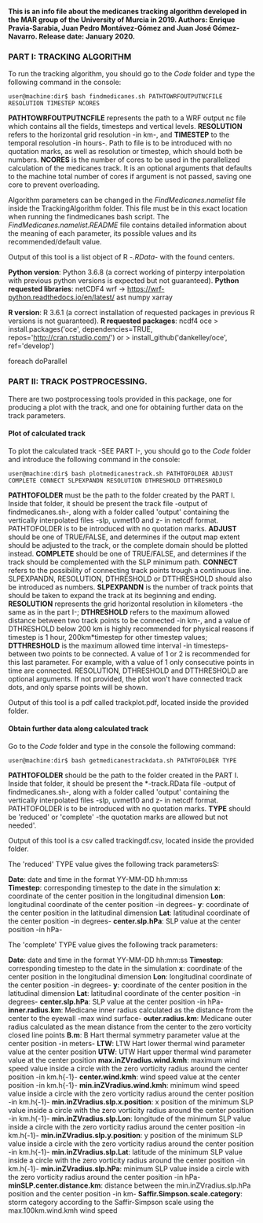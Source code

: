**This is an info file about the medicanes tracking algorithm developed in the MAR group of the University of Murcia in 2019. 
Authors: Enrique Pravia-Sarabia, Juan Pedro Montávez-Gómez and Juan José Gómez-Navarro.
Release date: January 2020.**


### PART I: TRACKING ALGORITHM

To run the tracking algorithm, you should go to the *Code* folder and type the following command in the console:

```console
user@machine:dir$ bash findmedicanes.sh PATHTOWRFOUTPUTNCFILE RESOLUTION TIMESTEP NCORES 
```

**PATHTOWRFOUTPUTNCFILE** represents the path to a WRF output nc file which contains all the fields, timesteps and vertical levels. **RESOLUTION** refers to the horizontal grid resolution -in km-, and **TIMESTEP** to the temporal resolution -in hours-. Path to file is to be introduced with no quotation marks, as well as resolution or timestep, which should both be numbers. **NCORES** is the number of cores to be used in the parallelized calculation of the medicanes track. It is an optional arguments that defaults to the machine total number of cores if argument is not passed, saving one core to prevent overloading. 

Algorithm parameters can be changed in the *FindMedicanes.namelist* file inside the TrackingAlgorithm folder. This file must be in this exact location when running the findmedicanes bash script. The *FindMedicanes.namelist.README* file contains detailed information about the meaning of each parameter, its possible values and its recommended/default value. 

Output of this tool is a list object of R -*.RData*- with the found centers. 

**Python version**: Python 3.6.8 (a correct working of pinterpy interpolation with previous python versions is expected but not guaranteed).
**Python requested libraries**:
   netCDF4
   wrf -> https://wrf-python.readthedocs.io/en/latest/ 
   ast
   numpy
   xarray

**R version**: R 3.6.1 (a correct installation of requested packages in previous R versions is not guaranteed).
**R requested packages**:
   ncdf4
   oce
     > install.packages('oce', dependencies=TRUE, repos='http://cran.rstudio.com/')
       or
     > install_github('dankelley/oce', ref='develop')
   
   foreach
   doParallel


### PART II: TRACK POSTPROCESSING.

There are two postprocessing tools provided in this package, one for producing a plot with the track, and one for obtaining further data on the track parameters.

#### Plot of calculated track

To plot the calculated track -SEE PART I-, you should go to the *Code* folder and introduce the following command in the console:


```console
user@machine:dir$ bash plotmedicanestrack.sh PATHTOFOLDER ADJUST COMPLETE CONNECT SLPEXPANDN RESOLUTION DTHRESHOLD DTTHRESHOLD
```

**PATHTOFOLDER** must be the path to the folder created by the PART I. Inside that folder, it should be present the track file -output of findmedicanes.sh-, along with a folder called 'output' containing the vertically interpolated files -slp, uvmet10 and z- in netcdf format. PATHTOFOLDER is to be introduced with no quotation marks. **ADJUST** should be one of TRUE/FALSE, and determines if the output map extent should be adjusted to the track, or the complete domain should be plotted instead. **COMPLETE** should be one of TRUE/FALSE, and determines if the track should be complemented with the SLP minimum path. **CONNECT** refers to the possibility of connecting track points trough a continuous line. SLPEXPANDN, RESOLUTION, DTHRESHOLD or DTTHRESHOLD should also be introduced as numbers. **SLPEXPANDN** is the number of track points that should be taken to expand the track at its beginning and ending. **RESOLUTION** represents the grid horizontal resolution in kilometers -the same as in the part I-; **DTHRESHOLD** refers to the maximum allowed distance between two track points to be connected -in km-, and a value of DTHRESHOLD below 200 km is highly recommended for physical reasons if timestep is 1 hour, 200km*timestep for other timestep values; **DTTHRESHOLD** is the maximum allowed time interval -in timesteps- between two points to be connected. A value of 1 or 2 is recommended for this last parameter. For example, with a value of 1 only consecutive points in time are connected. RESOLUTION, DTHRESHOLD and DTTHRESHOLD are optional arguments. If not provided, the plot won't have connected track dots, and only sparse points will be shown.   

Output of this tool is a pdf called trackplot.pdf, located inside the provided folder. 

#### Obtain further data along calculated track

Go to the *Code* folder and type in the console the following command:

```console
user@machine:dir$ bash getmedicanestrackdata.sh PATHTOFOLDER TYPE
```

**PATHTOFOLDER** should be the path to the folder created in the PART I. Inside that folder, it should be present the *-track.RData file -output of findmedicanes.sh-, along with a folder called 'output' containing the vertically interpolated files -slp, uvmet10 and z- in netcdf format. PATHTOFOLDER is to be introduced with no quotation marks. **TYPE** should be 'reduced' or 'complete' -the quotation marks are allowed but not needed'. 

Output of this tool is a csv called trackingdf.csv, located inside the provided folder.

The 'reduced' TYPE value gives the following track parametersS:

**Date**:                              date and time in the format YY-MM-DD hh:mm:ss <br>
**Timestep**:                          corresponding timestep to the date in the simulation
**x**:                                 coordinate of the center position in the longitudinal dimension
**Lon**:                               longitudinal coordinate of the center position -in degrees-
**y**:                                 coordinate of the center position in the latitudinal dimension
**Lat**:                               latitudinal coordinate of the center position -in degrees-
**center.slp.hPa**:                    SLP value at the center position -in hPa-

The 'complete' TYPE value gives the following track parameters:

**Date**:                              date and time in the format YY-MM-DD hh:mm:ss
**Timestep**:                          corresponding timestep to the date in the simulation
**x**:                                 coordinate of the center position in the longitudinal dimension
**Lon**:                               longitudinal coordinate of the center position -in degrees-
**y**:                                 coordinate of the center position in the latitudinal dimension
**Lat**:                               latitudinal coordinate of the center position -in degrees-
**center.slp.hPa**:                    SLP value at the center position -in hPa-
**inner.radius.km**:                   Medicane inner radius calculated as the distance from the center to the eyewall -max wind surface-
**outer.radius.km**:                   Medicane outer radius calculated as the mean distance from the center to the zero vorticity closed line points
**B.m**:                               B Hart thermal symmetry parameter value at the center position -in meters-
**LTW**:                               LTW Hart lower thermal wind parameter value at the center position
**UTW**:                               UTW Hart upper thermal wind parameter value at the center position
**max.inZVradius.wind.kmh**:           maximum wind speed value inside a circle with the zero vorticity radius around the center position -in km.h{-1}-
**center.wind.kmh**:                   wind speed value at the center position -in km.h{-1}-
**min.inZVradius.wind.kmh**:           minimum wind speed value inside a circle with the zero vorticity radius around the center position -in km.h{-1}-
**min.inZVradius.slp.x.position**:     x position of the minimum SLP value inside a circle with the zero vorticity radius around the center position -in km.h{-1}-
**min.inZVradius.slp.Lon**:            longitude of the minimum SLP value inside a circle with the zero vorticity radius around the center position -in km.h{-1}-
**min.inZVradius.slp.y.position**:     y position of the minimum SLP value inside a circle with the zero vorticity radius around the center position -in km.h{-1}-
**min.inZVradius.slp.Lat**:            latitude of the minimum SLP value inside a circle with the zero vorticity radius around the center position -in km.h{-1}-
**min.inZVradius.slp.hPa**:            minimum SLP value inside a circle with the zero vorticity radius around the center position -in hPa-
**minSLP.center.distance.km**:         distance between the min.inZVradius.slp.hPa position and the center position -in km-
**Saffir.Simpson.scale.category**:     storm category according to the Saffir-Simpson scale using the max.100km.wind.kmh wind speed 




